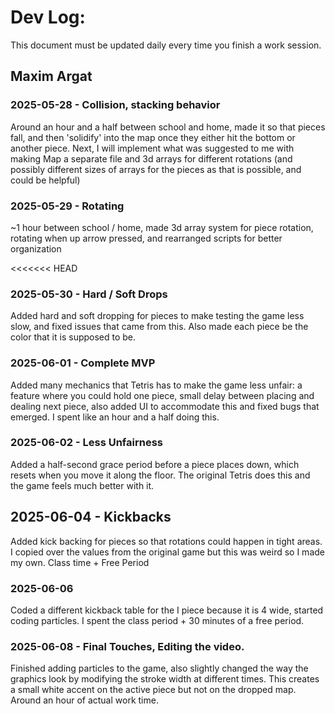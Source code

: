 # Dev Log:

This document must be updated daily every time you finish a work session.

## Maxim Argat

### 2025-05-28 - Collision, stacking behavior
Around an hour and a half between school and home, made it so that pieces fall, and then 'solidify' into the map once they either hit the bottom or another piece. Next, I will implement what was suggested to me with making Map a separate file and 3d arrays for different rotations (and possibly different sizes of arrays for the pieces as that is possible, and could be helpful)
### 2025-05-29 - Rotating
~1 hour between school / home, made 3d array system for piece rotation, rotating when up arrow pressed, and rearranged scripts for better organization

<<<<<<< HEAD
### 2025-05-30 - Hard / Soft Drops
Added hard and soft dropping for pieces to make testing the game less slow, and fixed issues that came from this. Also made each piece be the color that it is supposed to be.

### 2025-06-01 - Complete MVP
Added many mechanics that Tetris has to make the game less unfair: a feature where you could hold one piece, small delay between placing and dealing next piece, also added UI to accommodate this and fixed bugs that emerged. I spent like an hour and a half doing this.

### 2025-06-02 - Less Unfairness
Added a half-second grace period before a piece places down, which resets when you move it along the floor. The original Tetris does this and the game feels much better with it.

## 2025-06-04 - Kickbacks
Added kick backing for pieces so that rotations could happen in tight areas. I copied over the values from the original game but this was weird so I made my own. Class time + Free Period

### 2025-06-06
Coded a different kickback table for the I piece because it is 4 wide, started coding particles. I spent the class period + 30 minutes of a free period.

### 2025-06-08 - Final Touches, Editing the video.
Finished adding particles to the game, also slightly changed the way the graphics look by modifying the stroke width at different times. This creates a small white accent on the active piece but not on the dropped map. Around an hour of actual work time.